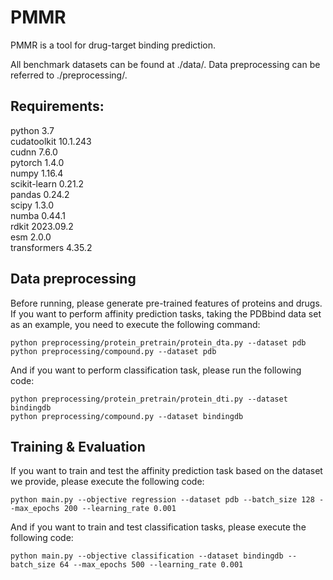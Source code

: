 # PMMR
PMMR is a tool for drug-target binding prediction.

All benchmark datasets can be found at ./data/. Data preprocessing can be referred to ./preprocessing/.

## Requirements:
python 3.7<br>
cudatoolkit 10.1.243<br>
cudnn 7.6.0<br>
pytorch 1.4.0<br>
numpy 1.16.4<br>
scikit-learn 0.21.2<br>
pandas 0.24.2<br>
scipy 1.3.0<br>
numba 0.44.1<br>
rdkit 2023.09.2<br>
esm 2.0.0<br>
transformers 4.35.2<br>

## Data preprocessing
Before running, please generate pre-trained features of proteins and drugs. If you want to perform affinity prediction tasks, taking the PDBbind data set as an example, you need to execute the following command:
```
python preprocessing/protein_pretrain/protein_dta.py --dataset pdb
python preprocessing/compound.py --dataset pdb
```
And if you want to perform classification task, please run the following code:
```
python preprocessing/protein_pretrain/protein_dti.py --dataset bindingdb
python preprocessing/compound.py --dataset bindingdb
```
## Training & Evaluation
If you want to train and test the affinity prediction task based on the dataset we provide, please execute the following code:
```
python main.py --objective regression --dataset pdb --batch_size 128 --max_epochs 200 --learning_rate 0.001
```
And if you want to train and test classification tasks, please execute the following code:
```
python main.py --objective classification --dataset bindingdb --batch_size 64 --max_epochs 500 --learning_rate 0.001
```
